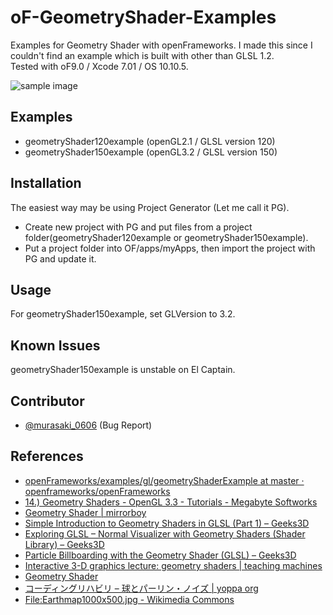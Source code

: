# oF-GeometryShader-Examples

Examples for Geometry Shader with openFrameworks. I made this since I couldn't find an example which is built with other than GLSL 1.2.<br>
Tested with oF9.0 / Xcode 7.01 / OS 10.10.5.

![sample image](http://i.imgur.com/X3FG2PR.png "sample image")

## Examples

* geometryShader120example (openGL2.1 / GLSL version 120)
* geometryShader150example (openGL3.2 / GLSL version 150)

## Installation

The easiest way may be using Project Generator (Let me call it PG). 

* Create new project with PG and put files from a project folder(geometryShader120example or geometryShader150example).
* Put a project folder into OF/apps/myApps, then import the project with PG and update it. 

## Usage
For geometryShader150example, set GLVersion to 3.2.

## Known Issues
geometryShader150example is unstable on El Captain.

## Contributor
* [@murasaki_0606](https://twitter.com/murasaki_0606) (Bug Report)


## References

* [openFrameworks/examples/gl/geometryShaderExample at master · openframeworks/openFrameworks](https://github.com/openframeworks/openFrameworks/tree/master/examples/gl/geometryShaderExample)
* [14.) Geometry Shaders - OpenGL 3.3 - Tutorials - Megabyte Softworks](http://www.mbsoftworks.sk/index.php?page=tutorials&series=1&tutorial=17)
* [Geometry Shader | mirrorboy](http://mirror.boy.jp/?cat=80)
* [Simple Introduction to Geometry Shaders in GLSL (Part 1) – Geeks3D](http://www.geeks3d.com/20111111/simple-introduction-to-geometry-shaders-glsl-opengl-tutorial-part1/)
* [Exploring GLSL – Normal Visualizer with Geometry Shaders (Shader Library) – Geeks3D](http://www.geeks3d.com/20130905/exploring-glsl-normal-visualizer-with-geometry-shaders-shader-library/)
* [Particle Billboarding with the Geometry Shader (GLSL) – Geeks3D](http://www.geeks3d.com/20140815/particle-billboarding-with-the-geometry-shader-glsl/)
* [Interactive 3-D graphics lecture: geometry shaders | teaching machines](http://www.twodee.org/weblog/?p=805)
* [Geometry Shader](http://learnopengl.com/#!Advanced-OpenGL/Geometry-Shader)
* [コーディングリハビリ – 球とパーリン・ノイズ | yoppa org](http://yoppa.org/blog/6114.html)
* [File:Earthmap1000x500.jpg - Wikimedia Commons](https://commons.wikimedia.org/wiki/File:Earthmap1000x500.jpg)


